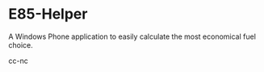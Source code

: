 E85-Helper
==========

A Windows Phone application to easily calculate the most economical fuel choice.

cc-nc
